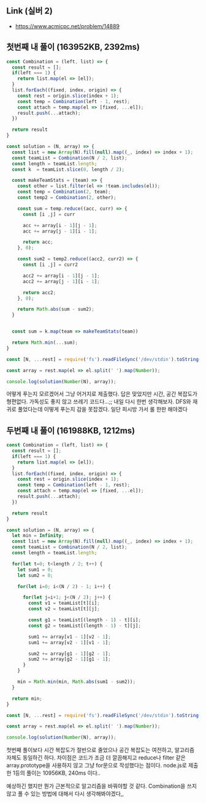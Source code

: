 ## Link (실버 2)  

- https://www.acmicpc.net/problem/14889  

## 첫번째 내 풀이 (163952KB, 2392ms)    

```javascript
const Combination = (left, list) => {
  const result = [];
  if(left === 1) {
    return list.map(el => [el]);
  }
  list.forEach((fixed, index, origin) => {
    const rest = origin.slice(index + 1);
    const temp = Combination(left - 1, rest);
    const attach = temp.map(el => [fixed, ...el]);
    result.push(...attach);
  })

  return result
}

const solution = (N, array) => {
  const list = new Array(N).fill(null).map((_, index) => index + 1);
  const teamList = Combination(N / 2, list);
  const length = teamList.length;
  const k  = teamList.slice(0, length / 2);

  const makeTeamStats = (team) => {
    const other = list.filter(el => !team.includes(el));
    const temp = Combination(2, team);
    const temp2 = Combination(2, other);

    const sum = temp.reduce((acc, curr) => {
      const [i ,j] = curr

      acc += array[i - 1][j - 1];
      acc += array[j - 1][i - 1];

      return acc;
    }, 0);

    const sum2 = temp2.reduce((acc2, curr2) => {
      const [i ,j] = curr2

      acc2 += array[i - 1][j - 1];
      acc2 += array[j - 1][i - 1];

      return acc2;
    }, 0);  

    return Math.abs(sum - sum2);
  }


  const sum = k.map(team => makeTeamStats(team))

  return Math.min(...sum);
}

const [N, ...rest] = require('fs').readFileSync('/dev/stdin').toString().trim().split('\n');

const array = rest.map(el => el.split(' ').map(Number));

console.log(solution(Number(N), array));
```

어떻게 푸는지 모르겠어서 그냥 어거지로 제출했다. 답은 맞았지만 시간, 공간 복잡도가 형편없다. 가독성도 좋지 않고 쓰레기 코드다...;; 내일 다시 한번 생각해보자. DFS와 재귀로 풀었다는데 이떻게 푸는지 감을 못잡겠다. 일단 피시방 가서 롤 한판 해야겠다


## 두번째 내 풀이 (161988KB, 1212ms)

```javascript
const Combination = (left, list) => {
  const result = [];
  if(left === 1) {
    return list.map(el => [el]);
  }
  list.forEach((fixed, index, origin) => {
    const rest = origin.slice(index + 1);
    const temp = Combination(left - 1, rest);
    const attach = temp.map(el => [fixed, ...el]);
    result.push(...attach);
  })

  return result
}

const solution = (N, array) => {
  let min = Infinity;
  const list = new Array(N).fill(null).map((_, index) => index + 1);
  const teamList = Combination(N / 2, list);
  const length = teamList.length;

  for(let t=0; t<length / 2; t++) {
    let sum1 = 0;
    let sum2 = 0;

    for(let i=0; i<(N / 2) - 1; i++) {

      for(let j=i+1; j<(N / 2); j++) {
        const v1 = teamList[t][i];
        const v2 = teamList[t][j];

        const g1 = teamList[(length - 1) - t][i];
        const g2 = teamList[(length - 1) - t][j];

        sum1 += array[v1 - 1][v2 - 1];
        sum1 += array[v2 - 1][v1 - 1];

        sum2 += array[g1 - 1][g2 - 1];
        sum2 += array[g2 - 1][g1 - 1];
      }
    }

    min = Math.min(min, Math.abs(sum1 - sum2));
  }

  return min;
}

const [N, ...rest] = require('fs').readFileSync('/dev/stdin').toString().trim().split('\n');

const array = rest.map(el => el.split(' ').map(Number));

console.log(solution(Number(N), array));
```

첫번째 풀이보다 시간 복잡도가 절반으로 줄었으나 공간 복잡도는 여전하고, 알고리즘 자체도 동일하긴 하다. 차이점은 코드가 조금 더 깔끔해지고 reduce나 filter 같은 array.prototype을 사용하지 않고 그냥 for문으로 작성했다는 점이다. node.js로 제출한 1등의 풀이는 10956KB, 240ms 이다..

예상하긴 했지만 뭔가 근본적으로 알고리즘을 바꿔야할 것 같다. Combination을 쓰지 않고 풀 수 있는 방법에 대해서 다시 생각해봐야겠다,,
